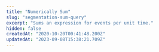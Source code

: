 ```yaml
---
title: "Numerically Sum"
slug: "segmentation-sum-query"
excerpt: "Sums an expression for events per unit time."
hidden: false
createdAt: "2020-10-20T00:41:48.200Z"
updatedAt: "2023-09-08T15:38:21.709Z"
---
```

